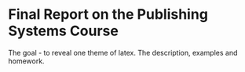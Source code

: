 Final Report on the Publishing Systems Course
=============================================

The goal - to reveal one theme of latex. The description, examples and homework.
